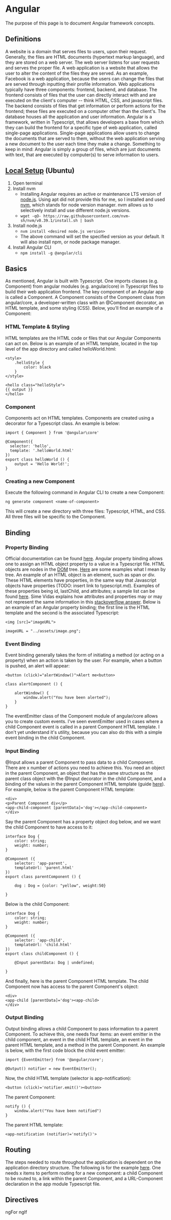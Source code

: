 # Angular

The purpose of this page is to document Angular framework concepts.

## Definitions

A website is a domain that serves files to users, upon their request. Generally, the files are HTML documents (hypertext markup language), and they are stored on a web server. The web server listens for user requests and serves the proper file. A web application is a website that allows the user to alter the content of the files they are served. As an example, Facebook is a web application, because the users can change the files that are served through inputting their profile information. Web applications typically have three components: frontend, backend, and database. The frontend consists of files that the user can directly interact with and are executed on the client's computer -- think HTML, CSS, and javascript files. The backend consists of files that get information or perform actions for the frontend; these files are executed on a computer other than the client's. The database houses all the application and user information. Angular is a framework, written in Typescript, that allows developers a base from which they can build the frontend for a specific type of web application, called single-page applications. Single-page applications allow users to change the documents that are served to them, without the web application serving a new document to the user each time they make a change. Something to keep in mind: Angular is simply a group of files, which are just documents with text, that are executed by computer(s) to serve information to users.

## [Local Setup](https://angular.io/guide/setup-local) (Ubuntu)

1. Open terminal
2. Install nvm
    - Installing Angular requires an active or maintenance LTS version of [node.js](https://nodejs.org/en/). Using apt did not provide this for me, so I installed and used [nvm](https://github.com/nvm-sh/nvm/blob/master/README.md), which stands for node version manager. nvm allows us to selectively install and use different node.js versions.
    - ```wget -qO- https://raw.githubusercontent.com/nvm-sh/nvm/v0.39.1/install.sh | bash```
3. Install node.js
    - ```nvm install <desired node.js version>```
    - The above command will set the specified version as your default. It will also install npm, or node package manager.
4. Install Angular CLI
    - ```npm install -g @angular/cli```

## Basics

As mentioned, Angular is built with Typescript. One imports classes (e.g. Component) from angular modules (e.g. angular/core) in Typescript files to build their web application frontend. The key component of an Angular app is called a Component. A Component consists of the Component class from angular/core, a developer-written class with an @Component decorator, an HTML template, and some styling (CSS). Below, you'll find an example of a Component:

### HTML Template & Styling

HTML templates are the HTML code or files that our Angular Components can act on. Below is an example of an HTML template, located in the top level of the app directory and called helloWorld.html:

```
<style>
    .helloStyle {
        color: black
    }
</style>

<hello class="helloStyle">
{{ output }}
</hello>
```

### Component

Components act on HTML templates. Components are created using a decorator for a Typescript class. An example is below:

```
import { Component } from '@angular\core'

@Component({
  selector: 'hello',
  template: '.helloWorld.html'
})
export class helloWorld () {
    output = 'Hello World!';
}
```

### Creating a new Component

Execute the following command in Angular CLI to create a new Component:

```
ng generate component <name-of-component>
```

This will create a new directory with three files: Typescript, HTML, and CSS. All three files will be specific to the Component.


## Binding


### Property Binding

Official documentation can be found [here](https://angular.io/guide/property-binding). Angular property binding allows one to assign an HTML object property to a value in a Typescript file. HTML objects are nodes in the [DOM](https://web.stanford.edu/class/cs98si/slides/the-document-object-model.html) tree. [Here](https://www.cs.swarthmore.edu/courses/CS35/S20/labs/08/) are some examples what I mean by tree. An example of an HTML object is an element, such as span or div. These HTML elements have properties, in the same way that Javascript objects have properties (TODO: insert link to typescript.md). Examples of these properties being id, lastChild, and attributes; a sample list can be found [here](https://www.w3schools.com/jsref/dom_obj_all.asp). Sime Vidas explains how attributes and properties may or may not represent the same information in this [stackoverflow answer](https://stackoverflow.com/questions/6003819/what-is-the-difference-between-properties-and-attributes-in-html). Below is an example of an Angular property binding; the first line is the HTML template and the second is the associated Typescript:

```
<img [src]="imageURL">
```
```
imageURL = "../assets/image.png";
```

### Event Binding


Event binding generally takes the form of initiating a method (or acting on a property) when an action is taken by the user. For example, when a button is pushed, an alert will appear:

```
<button (click)="alertWindow()">Alert me<button>
```
```
class alertComponent () {

    alertWindow() {
        window.alert("You have been alerted");
    }
}
```

The eventEmitter class of the Component module of angular/core allows you to create custom events. I've seen eventEmitter used in cases where a child Component event is called in a parent Component HTML template. I don't yet understand it's utility, because you can also do this with a simple event binding in the child Component. 


### Input Binding

@Input allows a parent Component to pass data to a child Component. There are x number of actions you need to achieve this. You need an object in the parent Component, an object that has the same structure as the parent class object with the @Input decorator in the child Component, and a binding of the values in the parent Component HTML template (guide [here](https://angular.io/guide/property-binding#bind-values-between-components)). For example, below is the parent Component HTML template:

```
<div>
<p>Parent Component div</p>
<app-child-component [parentData]='dog'></app-child-component>
</div>
```

Say the parent Component has a property object dog below, and we want the child Component to have access to it:

```
interface Dog {
    color: string;
    weight: number;
}

@Component ({
    selector: 'app-parent',
    templateUrl: 'parent.html'
})
export class parentComponent () {

    dog : Dog = {color: "yellow", weight:50}

}
```

Below is the child Component:

```
interface Dog {
    color: string;
    weight: number;
}

@Component ({
    selector: 'app-child',
    templateUrl: 'child.html'
})
export class childComponent () {

    @Input parentData: Dog | undefined;

}
```

And finally, here is the parent Component HTML template. The child Component now has access to the parent Component's object:

```
<div>
<app-child [parentData]='dog'><app-child>
</div>
```

### Output Binding


Output binding allows a child Component to pass information to a parent Component. To achieve this, one needs four items: an event emitter in the child component, an event in the child HTML template, an event in the parent HTML template, and a method in the parent Component. An example is below, with the first code block the child event emitter:

```
import {EventEmitter} from '@angular/core';

@Output() notifier = new EventEmitter();
```

Now, the child HTML template (selector is app-notification):

```
<button (click)='notifier.emit()'><button>
```

The parent Component:

```
notify () {
    window.alert("You have been notified")
}
```

The parent HTML template:

```
<app-notification (notifier)='notify()'>
```

## Routing

The steps needed to route throughout the application is dependent on the application directory structure. The following is for the example [here](https://angular.io/start). One needs x items to perform routing for a new component: a child Component to be routed to, a link within the parent Component, and a URL-Component declaration in the app module Typescript file. 


## Directives

ngFor
ngIf


